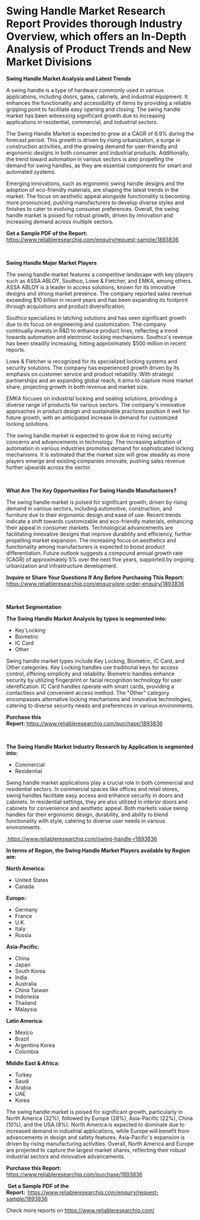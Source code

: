 <p><h1>Swing Handle Market Research Report Provides thorough Industry Overview, which offers an In-Depth Analysis of Product Trends and New Market Divisions</h1></p><p><strong>Swing Handle Market Analysis and Latest Trends</strong></p>
<p><p>A swing handle is a type of hardware commonly used in various applications, including doors, gates, cabinets, and industrial equipment. It enhances the functionality and accessibility of items by providing a reliable gripping point to facilitate easy opening and closing. The swing handle market has been witnessing significant growth due to increasing applications in residential, commercial, and industrial sectors.</p><p>The Swing Handle Market is expected to grow at a CAGR of 6.9% during the forecast period. This growth is driven by rising urbanization, a surge in construction activities, and the growing demand for user-friendly and ergonomic designs in both consumer and industrial products. Additionally, the trend toward automation in various sectors is also propelling the demand for swing handles, as they are essential components for smart and automated systems.</p><p>Emerging innovations, such as ergonomic swing handle designs and the adoption of eco-friendly materials, are shaping the latest trends in the market. The focus on aesthetic appeal alongside functionality is becoming more pronounced, pushing manufacturers to develop diverse styles and finishes to cater to evolving consumer preferences. Overall, the swing handle market is poised for robust growth, driven by innovation and increasing demand across multiple sectors.</p></p>
<p><strong>Get a Sample PDF of the Report:&nbsp;</strong> <a href="https://www.reliableresearchiq.com/enquiry/request-sample/1893836?utm_campaign=3524&utm_medium=2&utm_source=Github&utm_content=ia&utm_term=05042025&utm_id=swing-handle">https://www.reliableresearchiq.com/enquiry/request-sample/1893836</a></p>
<p>&nbsp;</p>
<p><strong>Swing Handle Major Market Players</strong></p>
<p><p>The swing handle market features a competitive landscape with key players such as ASSA ABLOY, Southco, Lowe & Fletcher, and EMKA, among others. ASSA ABLOY is a leader in access solutions, known for its innovative designs and strong market presence. The company reported sales revenue exceeding $10 billion in recent years and has been expanding its footprint through acquisitions and product diversification.</p><p>Southco specializes in latching solutions and has seen significant growth due to its focus on engineering and customization. The company continually invests in R&D to enhance product lines, reflecting a trend towards automation and electronic locking mechanisms. Southco's revenue has been steadily increasing, hitting approximately $500 million in recent reports.</p><p>Lowe & Fletcher is recognized for its specialized locking systems and security solutions. The company has experienced growth driven by its emphasis on customer service and product reliability. With strategic partnerships and an expanding global reach, it aims to capture more market share, projecting growth in both revenue and market size.</p><p>EMKA focuses on industrial locking and sealing solutions, providing a diverse range of products for various sectors. The company's innovative approaches in product design and sustainable practices position it well for future growth, with an anticipated increase in demand for customized locking solutions.</p><p>The swing handle market is expected to grow due to rising security concerns and advancements in technology. The increasing adoption of automation in various industries promotes demand for sophisticated locking mechanisms. It is estimated that the market size will grow steadily as more players emerge and existing companies innovate, pushing sales revenue further upwards across the sector.</p></p>
<p>&nbsp;</p>
<p><strong>What Are The Key Opportunities For Swing Handle Manufacturers?</strong></p>
<p><p>The swing handle market is poised for significant growth, driven by rising demand in various sectors, including automotive, construction, and furniture due to their ergonomic design and ease of use. Recent trends indicate a shift towards customizable and eco-friendly materials, enhancing their appeal in consumer markets. Technological advancements are facilitating innovative designs that improve durability and efficiency, further propelling market expansion. The increasing focus on aesthetics and functionality among manufacturers is expected to boost product differentiation. Future outlook suggests a compound annual growth rate (CAGR) of approximately 5% over the next five years, supported by ongoing urbanization and infrastructure development.</p></p>
<p><strong>Inquire or Share Your Questions If Any Before Purchasing This Report:</strong> <a href="https://www.reliableresearchiq.com/enquiry/pre-order-enquiry/1893836?utm_campaign=3524&utm_medium=2&utm_source=Github&utm_content=ia&utm_term=05042025&utm_id=swing-handle">https://www.reliableresearchiq.com/enquiry/pre-order-enquiry/1893836</a></p>
<p>&nbsp;</p>
<p><strong>Market Segmentation</strong></p>
<p><strong>The Swing Handle Market Analysis by types is segmented into:</strong></p>
<p><ul><li>Key Locking</li><li>Biometric</li><li>IC Card</li><li>Other</li></ul></p>
<p><p>Swing handle market types include Key Locking, Biometric, IC Card, and Other categories. Key Locking handles use traditional keys for access control, offering simplicity and reliability. Biometric handles enhance security by utilizing fingerprint or facial recognition technology for user identification. IC Card handles operate with smart cards, providing a contactless and convenient access method. The "Other" category encompasses alternative locking mechanisms and innovative technologies, catering to diverse security needs and preferences in various environments.</p></p>
<p><strong>Purchase this Report:&nbsp;</strong><a href="https://www.reliableresearchiq.com/purchase/1893836?utm_campaign=3524&utm_medium=2&utm_source=Github&utm_content=ia&utm_term=05042025&utm_id=swing-handle">https://www.reliableresearchiq.com/purchase/1893836</a></p>
<p>&nbsp;</p>
<p><strong>The Swing Handle Market Industry Research by Application is segmented into:</strong></p>
<p><ul><li>Commercial</li><li>Residential</li></ul></p>
<p><p>Swing handle market applications play a crucial role in both commercial and residential sectors. In commercial spaces like offices and retail stores, swing handles facilitate easy access and enhance security in doors and cabinets. In residential settings, they are also utilized in interior doors and cabinets for convenience and aesthetic appeal. Both markets value swing handles for their ergonomic design, durability, and ability to blend functionality with style, catering to diverse user needs in various environments.</p></p>
<p><a href="https://www.reliableresearchiq.com/swing-handle-r1893836?utm_campaign=3524&utm_medium=2&utm_source=Github&utm_content=ia&utm_term=05042025&utm_id=swing-handle">&nbsp;https://www.reliableresearchiq.com/swing-handle-r1893836</a></p>
<p><strong>In terms of Region, the Swing Handle Market Players available by Region are:</strong></p>
<p>
    <p> <strong> North America: </strong>
        <ul>
            <li>United States</li>
            <li>Canada</li>
        </ul>
        </p> 
    <p> <strong> Europe: </strong>
        <ul>
            <li>Germany</li>
            <li>France</li>
            <li>U.K.</li>
            <li>Italy</li>
            <li>Russia</li>
        </ul>
        </p> 
    <p> <strong> Asia-Pacific: </strong>
        <ul>
            <li>China</li>
            <li>Japan</li>
            <li>South Korea</li>
            <li>India</li>
            <li>Australia</li>
            <li>China Taiwan</li>
            <li>Indonesia</li>
            <li>Thailand</li>
            <li>Malaysia</li>
        </ul>
        </p> 
    <p> <strong> Latin America: </strong>
        <ul>
            <li>Mexico</li>
            <li>Brazil</li>
            <li>Argentina Korea</li>
            <li>Colombia</li>
        </ul>
        </p> 
    <p> <strong> Middle East & Africa: </strong>
        <ul>
            <li>Turkey</li>
            <li>Saudi</li>
            <li>Arabia</li>
            <li>UAE</li>
            <li>Korea</li>
        </ul>
    </p>
    </p>
<p><p>The swing handle market is poised for significant growth, particularly in North America (32%), followed by Europe (28%), Asia-Pacific (22%), China (10%), and the USA (8%). North America is expected to dominate due to increased demand in industrial applications, while Europe will benefit from advancements in design and safety features. Asia-Pacific's expansion is driven by rising manufacturing activities. Overall, North America and Europe are projected to capture the largest market shares, reflecting their robust industrial sectors and innovative advancements.</p></p>
<p><strong>Purchase this Report: </strong><a href="https://www.reliableresearchiq.com/purchase/1893836?utm_campaign=3524&utm_medium=2&utm_source=Github&utm_content=ia&utm_term=05042025&utm_id=swing-handle">https://www.reliableresearchiq.com/purchase/1893836</a></p>
<p>&nbsp;<strong>Get a Sample PDF of the Report:&nbsp;&nbsp;</strong><a href="https://www.reliableresearchiq.com/enquiry/request-sample/1893836?utm_campaign=3524&utm_medium=2&utm_source=Github&utm_content=ia&utm_term=05042025&utm_id=swing-handle">https://www.reliableresearchiq.com/enquiry/request-sample/1893836</a></p>
<p><strong></strong></p>
<p>Check more reports on <a href="https://www.reliableresearchiq.com/?utm_campaign=3524&utm_medium=2&utm_source=Github&utm_content=ia&utm_term=05042025&utm_id=swing-handle">https://www.reliableresearchiq.com/</a></p>